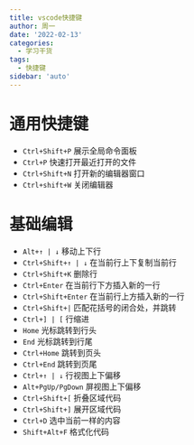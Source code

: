 ```yaml
---
title: vscode快捷键
author: 周一
date: '2022-02-13'
categories:
  - 学习干货
tags:
  - 快捷键
sidebar: 'auto'
---
```


# 通用快捷键

- `Ctrl+Shift+P` 展示全局命令面板
- `Ctrl+P` 快速打开最近打开的文件
- `Ctrl+Shift+N` 打开新的编辑器窗口
- `Ctrl+shift+W` 关闭编辑器

# 基础编辑

- `Alt+↑ | ↓` 移动上下行
- `Ctrl+Shift+↑ | ↓` 在当前行上下复制当前行
- `Ctrl+Shift+K` 删除行
- `Ctrl+Enter` 在当前行下方插入新的一行
- `Ctrl+Shift+Enter` 在当前行上方插入新的一行
- `Ctrl+Shift+|` 匹配花括号的闭合处，并跳转
- `Ctrl+] | [` 行缩进
- `Home` 光标跳转到行头
- `End` 光标跳转到行尾
- `Ctrl+Home` 跳转到页头
- `Ctrl+End` 跳转到页尾
- `Ctrl+↑ | ↓` 行视图上下偏移
- `Alt+PgUp/PgDown` 屏视图上下偏移
- `Ctrl+Shift+[` 折叠区域代码
- `Ctrl+Shift+]` 展开区域代码
- `Ctrl+D` 选中当前一样的内容
- `Shift+Alt+F` 格式化代码
